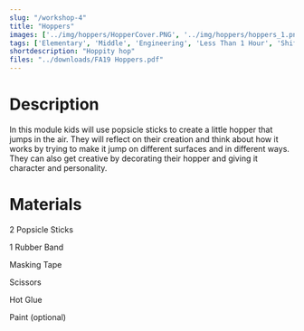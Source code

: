 ```yaml
---
slug: "/workshop-4"
title: "Hoppers"
images: ['../img/hoppers/HopperCover.PNG', '../img/hoppers/hoppers_1.png']
tags: ['Elementary', 'Middle', 'Engineering', 'Less Than 1 Hour', 'Shifting Rhythms']
shortdescription: "Hoppity hop"
files: "../downloads/FA19 Hoppers.pdf"
---
```


# Description 
In this module kids will use popsicle sticks to create a little hopper that jumps in the air. They will reflect on their creation and think about how it works by trying to make it jump on different surfaces and in different ways. They can also get creative by decorating their hopper and giving it character and personality. 

# Materials
2 Popsicle Sticks

1 Rubber Band

Masking Tape

Scissors

Hot Glue

Paint (optional) 
